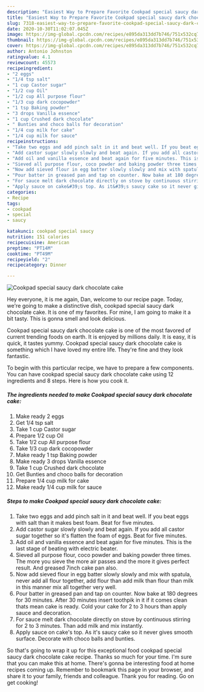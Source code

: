 ```yaml
---
description: "Easiest Way to Prepare Favorite Cookpad special saucy dark chocolate cake"
title: "Easiest Way to Prepare Favorite Cookpad special saucy dark chocolate cake"
slug: 7318-easiest-way-to-prepare-favorite-cookpad-special-saucy-dark-chocolate-cake
date: 2020-10-30T11:02:07.045Z
image: https://img-global.cpcdn.com/recipes/e895da313dd7b746/751x532cq70/cookpad-special-saucy-dark-chocolate-cake-recipe-main-photo.jpg
thumbnail: https://img-global.cpcdn.com/recipes/e895da313dd7b746/751x532cq70/cookpad-special-saucy-dark-chocolate-cake-recipe-main-photo.jpg
cover: https://img-global.cpcdn.com/recipes/e895da313dd7b746/751x532cq70/cookpad-special-saucy-dark-chocolate-cake-recipe-main-photo.jpg
author: Antonio Johnston
ratingvalue: 4.1
reviewcount: 45573
recipeingredient:
- "2 eggs"
- "1/4 tsp salt"
- "1 cup Castor sugar"
- "1/2 cup Oil"
- "1/2 cup All purpose flour"
- "1/3 cup dark cocopowder"
- "1 tsp Baking powder"
- "3 drops Vanilla essence"
- "1 cup Crushed dark chocolate"
- " Bunties and choco balls for decoration"
- "1/4 cup milk for cake"
- "1/4 cup milk for sauce"
recipeinstructions:
- "Take two eggs and add pinch salt in it and beat well. If you beat eggs with salt than it makes best foam. Beat for five minutes."
- "Add castor sugar slowly slowly and beat again. If you add all castor sugar together so it&#39;s flatten the foam of eggs. Beat for five minutes."
- "Add oil and vanilla essence and beat again for five minutes. This is the last stage of beating with electric beater."
- "Sieved all purpose flour, coco powder and baking powder three times. The more you sieve the more air passes and the more it gives perfect result. And greased 7inch cake pan also."
- "Now add sieved flour in egg batter slowly slowly and mix with spatula, never add all flour together, add flour than add milk than flour than milk in this manner mix all together very well."
- "Pour batter in greased pan and tap on counter. Now bake at 180 degrees for 30 minutes. After 30 minutes insert toothpik in it if it comes clean thats mean cake is ready. Cold your cake for 2 to 3 hours than apply sauce and decoration."
- "For sauce melt dark chocolate directly on stove by continuous stirring for 2 to 3 minutes. Than add milk and mix instantly."
- "Apply sauce on cake&#39;s top. As it&#39;s saucy cake so it never gives smooth surface. Decorate with choco balls and bunties."
categories:
- Recipe
tags:
- cookpad
- special
- saucy

katakunci: cookpad special saucy 
nutrition: 151 calories
recipecuisine: American
preptime: "PT14M"
cooktime: "PT49M"
recipeyield: "2"
recipecategory: Dinner

---
```



![Cookpad special saucy dark chocolate cake](https://img-global.cpcdn.com/recipes/e895da313dd7b746/751x532cq70/cookpad-special-saucy-dark-chocolate-cake-recipe-main-photo.jpg)

Hey everyone, it is me again, Dan, welcome to our recipe page. Today, we're going to make a distinctive dish, cookpad special saucy dark chocolate cake. It is one of my favorites. For mine, I am going to make it a bit tasty. This is gonna smell and look delicious.

Cookpad special saucy dark chocolate cake is one of the most favored of current trending foods on earth. It is enjoyed by millions daily. It is easy, it is quick, it tastes yummy. Cookpad special saucy dark chocolate cake is something which I have loved my entire life. They're fine and they look fantastic.




To begin with this particular recipe, we have to prepare a few components. You can have cookpad special saucy dark chocolate cake using 12 ingredients and 8 steps. Here is how you cook it.

<!--inarticleads1-->

##### The ingredients needed to make Cookpad special saucy dark chocolate cake:

1. Make ready 2 eggs
1. Get 1/4 tsp salt
1. Take 1 cup Castor sugar
1. Prepare 1/2 cup Oil
1. Take 1/2 cup All purpose flour
1. Take 1/3 cup dark cocopowder
1. Make ready 1 tsp Baking powder
1. Make ready 3 drops Vanilla essence
1. Take 1 cup Crushed dark chocolate
1. Get  Bunties and choco balls for decoration
1. Prepare 1/4 cup milk for cake
1. Make ready 1/4 cup milk for sauce




<!--inarticleads2-->

##### Steps to make Cookpad special saucy dark chocolate cake:

1. Take two eggs and add pinch salt in it and beat well. If you beat eggs with salt than it makes best foam. Beat for five minutes.
1. Add castor sugar slowly slowly and beat again. If you add all castor sugar together so it&#39;s flatten the foam of eggs. Beat for five minutes.
1. Add oil and vanilla essence and beat again for five minutes. This is the last stage of beating with electric beater.
1. Sieved all purpose flour, coco powder and baking powder three times. The more you sieve the more air passes and the more it gives perfect result. And greased 7inch cake pan also.
1. Now add sieved flour in egg batter slowly slowly and mix with spatula, never add all flour together, add flour than add milk than flour than milk in this manner mix all together very well.
1. Pour batter in greased pan and tap on counter. Now bake at 180 degrees for 30 minutes. After 30 minutes insert toothpik in it if it comes clean thats mean cake is ready. Cold your cake for 2 to 3 hours than apply sauce and decoration.
1. For sauce melt dark chocolate directly on stove by continuous stirring for 2 to 3 minutes. Than add milk and mix instantly.
1. Apply sauce on cake&#39;s top. As it&#39;s saucy cake so it never gives smooth surface. Decorate with choco balls and bunties.




So that's going to wrap it up for this exceptional food cookpad special saucy dark chocolate cake recipe. Thanks so much for your time. I'm sure that you can make this at home. There's gonna be interesting food at home recipes coming up. Remember to bookmark this page in your browser, and share it to your family, friends and colleague. Thank you for reading. Go on get cooking!
